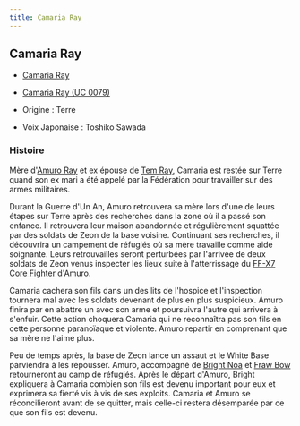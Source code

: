 ```yaml
---
title: Camaria Ray
---
```



Camaria Ray
-----------





* [Camaria Ray](javascript:change_image_m('images/stories/saga/msgundam/persos/camaria-ray.png');)
* [Camaria Ray (UC 0079)](javascript:change_image_m('images/stories/saga/msgundam/images/camaria.jpg');)




* Origine : Terre
* Voix Japonaise : Toshiko Sawada


### Histoire


Mère d'[Amuro Ray](uc/mobile-suit-gundam/amuro-ray.html) et ex épouse de [Tem Ray](uc/mobile-suit-gundam/tem-ray.html), Camaria est restée sur Terre quand son ex mari a été appelé par la Fédération pour travailler sur des armes militaires. 


Durant la Guerre d'Un An, Amuro retrouvera sa mère lors d'une de leurs étapes sur Terre après des recherches dans la zone où il a passé son enfance. Il retrouvera leur maison abandonnée et régulièrement squattée par des soldats de Zeon de la base voisine. Continuant ses recherches, il découvrira un campement de réfugiés où sa mère travaille comme aide soignante. Leurs retrouvailles seront perturbées par l'arrivée de deux soldats de Zeon venus inspecter les lieux suite à l'atterrissage du [FF-X7 Core Fighter](uc/mobile-suit-gundam/ff-x7-core-fighter.html) d'Amuro. 


Camaria cachera son fils dans un des lits de l'hospice et l'inspection tournera mal avec les soldats devenant de plus en plus suspicieux. Amuro finira par en abattre un avec son arme et poursuivra l'autre qui arrivera à s'enfuir. Cette action choquera Camaria qui ne reconnaîtra pas son fils en cette personne paranoïaque et violente. Amuro repartir en comprenant que sa mère ne l'aime plus. 


Peu de temps après, la base de Zeon lance un assaut et le White Base parviendra à les repousser. Amuro, accompagné de [Bright Noa](uc/mobile-suit-gundam/bright-noa.html) et [Fraw Bow](uc/mobile-suit-gundam/fraw-bow.html) retourneront au camp de réfugiés. Après le départ d'Amuro, Bright expliquera à Camaria combien son fils est devenu important pour eux et exprimera sa fierté vis à vis de ses exploits. Camaria et Amuro se réconcilieront avant de se quitter, mais celle-ci restera désemparée par ce que son fils est devenu. 


